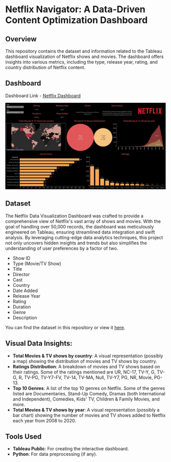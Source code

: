 # Netflix Navigator: A Data-Driven Content Optimization Dashboard

## Overview

This repository contains the dataset and information related to the Tableau dashboard visualization of Netflix shows and movies. The dashboard offers insights into various metrics, including the type, release year, rating, and country distribution of Netflix content.

## Dashboard

Dashboard Link - [Netflix Dashboard](https://public.tableau.com/app/profile/shweta.vinod.kulkarni2486/viz/Netflix_Dashboard_17178823694320/Netflix)

<img src="Netflix_Dashboard.jpg">

## Dataset

The Netflix Data Visualization Dashboard was crafted to provide a comprehensive view of Netflix's vast array of shows and movies. With the goal of handling over 50,000 records, the dashboard was meticulously engineered on Tableau, ensuring streamlined data integration and swift analysis. By leveraging cutting-edge data analytics techniques, this project not only uncovers hidden insights and trends but also simplifies the understanding of user preferences by a factor of two.

- Show ID
- Type (Movie/TV Show)
- Title
- Director
- Cast
- Country
- Date Added
- Release Year
- Rating
- Duration
- Genre
- Description

You can find the dataset in this repository or view it [here](./netflix_titles.csv).

## Visual Data Insights:

- **Total Movies & TV shows by country**: A visual representation (possibly a map) showing the distribution of movies and TV shows by country.
- **Ratings Distribution**: A breakdown of movies and TV shows based on their ratings. Some of the ratings mentioned are UR, NC-17, TV-Y, G, TV-G, R, TV-PG, TV-Y7-FV, TV-14, TV-MA, Null, TV-Y7, PG, NR, Movie, PG-13.
- **Top 10 Genres**: A list of the top 10 genres on Netflix. Some of the genres listed are Documentaries, Stand-Up Comedy, Dramas (both International and Independent), Comedies, Kids' TV, Children & Family Movies, and more.
- **Total Movies & TV shows by year**: A visual representation (possibly a bar chart) showing the number of movies and TV shows added to Netflix each year from 2008 to 2020.

## Tools Used

- **Tableau Public**: For creating the interactive dashboard.
- **Python**: For data preprocessing (if any).
